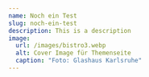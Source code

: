 ```yaml
---
name: Noch ein Test
slug: noch-ein-test
description: This is a description
image:
  url: /images/bistro3.webp
  alt: Cover Image für Themenseite
  caption: "Foto: Glashaus Karlsruhe"
---
```

